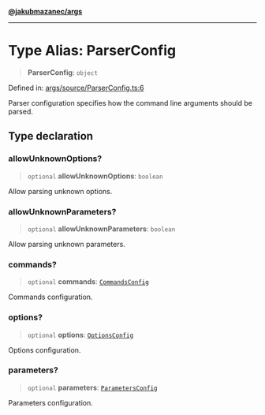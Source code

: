 [**@jakubmazanec/args**](../README.md)

---

# Type Alias: ParserConfig

> **ParserConfig**: `object`

Defined in:
[args/source/ParserConfig.ts:6](https://github.com/jakubmazanec/tools/blob/dcfb3b06be051bf99e23e7e35174b07af0f0fddd/packages/args/source/ParserConfig.ts#L6)

Parser configuration specifies how the command line arguments should be parsed.

## Type declaration

### allowUnknownOptions?

> `optional` **allowUnknownOptions**: `boolean`

Allow parsing unknown options.

### allowUnknownParameters?

> `optional` **allowUnknownParameters**: `boolean`

Allow parsing unknown parameters.

### commands?

> `optional` **commands**: [`CommandsConfig`](CommandsConfig.md)

Commands configuration.

### options?

> `optional` **options**: [`OptionsConfig`](OptionsConfig.md)

Options configuration.

### parameters?

> `optional` **parameters**: [`ParametersConfig`](ParametersConfig.md)

Parameters configuration.
